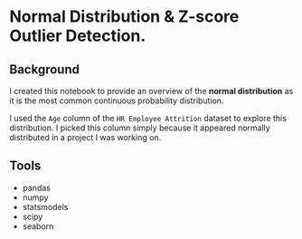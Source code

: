 # Normal Distribution & Z-score Outlier Detection.

## Background
I created this notebook to provide an overview of the **normal distribution** as it is the most common continuous probability distribution.

I used the `Age` column of the `HR Employee Attrition` dataset to explore this distribution. I picked this column simply because it appeared normally distributed in a project I was working on.

## Tools
* pandas
* numpy
* statsmodels
* scipy
* seaborn
